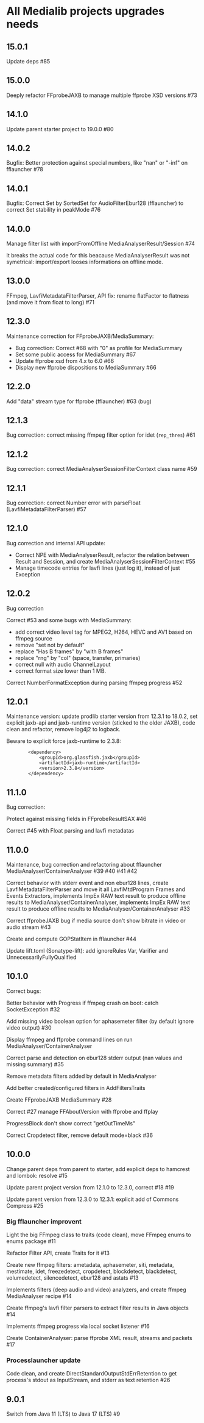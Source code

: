 # All Medialib projects upgrades needs

## 15.0.1

Update deps #85

## 15.0.0

Deeply refactor FFprobeJAXB to manage multiple ffprobe XSD versions #73

## 14.1.0

Update parent starter project to 19.0.0 #80

## 14.0.2

Bugfix: Better protection against special numbers, like "nan" or "-inf" on fflauncher #78

## 14.0.1

Bugfix: Correct Set by SortedSet for AudioFilterEbur128 (fflauncher) to correct Set stability in peakMode #76

## 14.0.0

Manage filter list with importFromOffline MediaAnalyserResult/Session #74

It breaks the actual code for this beacause MediaAnalyserResult was not symetrical: import/export looses informations on offline mode.

## 13.0.0

FFmpeg, LavfiMetadataFilterParser, API fix: rename flatFactor to flatness (and move it from float to long) #71

## 12.3.0

Maintenance correction for FFprobeJAXB/MediaSummary:

 - Bug correction: Correct #68 with "0" as profile for MediaSummary
 - Set some public access for MediaSummary #67
 - Update ffprobe xsd from 4.x to 6.0 #66
 - Display new ffprobe dispositions to MediaSummary #66

## 12.2.0

Add "data" stream type for ffprobe (fflauncher) #63 (bug)

## 12.1.3

Bug correction: correct missing ffmpeg filter option for idet (`rep_thres`) #61

## 12.1.2

Bug correction: correct MediaAnalyserSessionFilterContext class name #59

## 12.1.1

Bug correction: correct Number error with parseFloat (LavfiMetadataFilterParser) #57

## 12.1.0

Bug correction and internal API update:

 - Correct NPE with MediaAnalyserResult, refactor the relation between Result and Session, and create MediaAnalyserSessionFilterContext #55
 - Manage timecode entries for lavfi lines (just log it), instead of just Exception

## 12.0.2

Bug correction

Correct #53 and some bugs with MediaSummary:

 - add correct video level tag for MPEG2, H264, HEVC and AV1 based on ffmpeg source
 - remove "set not by default"
 - replace "Has B frames" by "with B frames"
 - replace "rng" by "col" (space, transfer, primaries)
 - correct null with audio ChannelLayout
 - correct format size lower than 1 MB.

Correct NumberFormatException during parsing ffmpeg progress #52

## 12.0.1

Maintenance version: update prodlib starter version from 12.3.1 to 18.0.2, set explicit jaxb-api and jaxb-runtime version (sticked to the older JAXB), code clean and refactor, remove log4j2 to logback.

Beware to explicit force jaxb-runtime to 2.3.8:

            <dependency>
                <groupId>org.glassfish.jaxb</groupId>
                <artifactId>jaxb-runtime</artifactId>
                <version>2.3.8</version>
            </dependency>

## 11.1.0

Bug correction:

Protect against missing fields in FFprobeResultSAX #46

Correct #45 with Float parsing and lavfi metadatas

## 11.0.0

Maintenance, bug correction and refactoring about fflauncher MediaAnalyser/ContainerAnalyser #39 #40 #41 #42

Correct behavior with stderr event and non ebur128 lines, create LavfiMetadataFilterParser and move it all LavfiMtdProgram Frames and Events Extractors, implements ImpEx RAW text result to produce offline results to MediaAnalyser/ContainerAnalyser, implements ImpEx RAW text result to produce offline results to MediaAnalyser/ContainerAnalyser #33

Correct ffprobeJAXB bug if media source don't show bitrate in video or audio stream #43

Create and compute GOPStatItem in fflauncher #44

Update lift.toml (Sonatype-lift): add ignoreRules Var, Varifier and UnnecessarilyFullyQualified

## 10.1.0

Correct bugs:

Better behavior with Progress if ffmpeg crash on boot: catch SocketException #32

Add missing video boolean option for aphasemeter filter (by default ignore video output) #30

Display ffmpeg and ffprobe command lines on run MediaAnalyser/ContainerAnalyser

Correct parse and detection on ebur128 stderr output (nan values and missing summary) #35

Remove metadata filters added by default in MediaAnalyser

Add better created/configured filters in AddFiltersTraits

Create FFprobeJAXB MediaSummary #28

Correct #27 manage FFAboutVersion with ffprobe and ffplay

ProgressBlock don't show correct "getOutTimeMs"

Correct Cropdetect filter, remove default mode=black #36

## 10.0.0

Change parent deps from parent to starter, add explicit deps to hamcrest and lombok: resolve #15

Update parent project version from 12.1.0 to 12.3.0, correct #18 #19

Update parent version from 12.3.0 to 12.3.1: explicit add of Commons Compress #25

### Big fflauncher improvent

Light the big FFmpeg class to traits (code clean), move FFmpeg enums to enums package #11

Refactor Filter API, create Traits for it #13

Create new ffmpeg filters: ametadata, aphasemeter, siti, metadata, mestimate, idet, freezedetect, cropdetect, blockdetect, blackdetect, volumedetect, silencedetect, ebur128 and astats #13

Implements filters (deep audio and video) analyzers, and create ffmpeg MediaAnalyser recipe #14

Create ffmpeg's lavfi filter parsers to extract filter results in Java objects #14

Implements ffmpeg progress via local socket listener #16

Create ContainerAnalyser: parse ffprobe XML result, streams and packets #17

### Processlauncher update

Code clean, and create DirectStandardOutputStdErrRetention to get process's stdout as InputStream, and stderr as text retention #26

## 9.0.1

Switch from Java 11 (LTS) to Java 17 (LTS) #9

